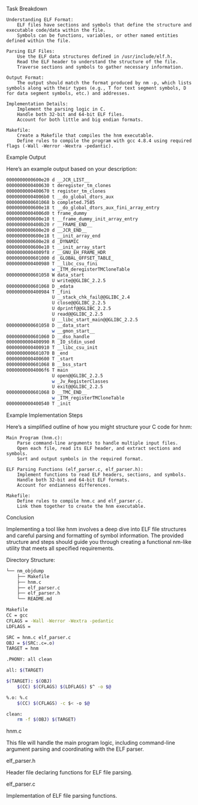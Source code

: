 Task Breakdown

    Understanding ELF Format:
        ELF files have sections and symbols that define the structure and executable code/data within the file.
        Symbols can be functions, variables, or other named entities defined within the file.

    Parsing ELF Files:
        Use the ELF data structures defined in /usr/include/elf.h.
        Read the ELF header to understand the structure of the file.
        Traverse sections and symbols to gather necessary information.

    Output Format:
        The output should match the format produced by nm -p, which lists symbols along with their types (e.g., T for text segment symbols, D for data segment symbols, etc.) and addresses.

    Implementation Details:
        Implement the parsing logic in C.
        Handle both 32-bit and 64-bit ELF files.
        Account for both little and big endian formats.

    Makefile:
        Create a Makefile that compiles the hnm executable.
        Define rules to compile the program with gcc 4.8.4 using required flags (-Wall -Werror -Wextra -pedantic).

Example Output

Here’s an example output based on your description:

```bash
0000000000600e20 d __JCR_LIST__
0000000000400630 t deregister_tm_clones
0000000000400670 t register_tm_clones
00000000004006b0 t __do_global_dtors_aux
0000000000601068 b completed.7585
0000000000600e18 t __do_global_dtors_aux_fini_array_entry
00000000004006d0 t frame_dummy
0000000000600e10 t __frame_dummy_init_array_entry
0000000000400b20 r __FRAME_END__
0000000000600e20 d __JCR_END__
0000000000600e18 t __init_array_end
0000000000600e28 d _DYNAMIC
0000000000600e10 t __init_array_start
00000000004009f8 r __GNU_EH_FRAME_HDR
0000000000601000 d _GLOBAL_OFFSET_TABLE_
0000000000400980 T __libc_csu_fini
                 w _ITM_deregisterTMCloneTable
0000000000601058 W data_start
                 U write@@GLIBC_2.2.5
0000000000601068 D _edata
0000000000400984 T _fini
                 U __stack_chk_fail@@GLIBC_2.4
                 U close@@GLIBC_2.2.5
                 U dprintf@@GLIBC_2.2.5
                 U read@@GLIBC_2.2.5
                 U __libc_start_main@@GLIBC_2.2.5
0000000000601058 D __data_start
                 w __gmon_start__
0000000000601060 D __dso_handle
0000000000400990 R _IO_stdin_used
0000000000400910 T __libc_csu_init
0000000000601070 B _end
0000000000400600 T _start
0000000000601068 B __bss_start
00000000004006f6 T main
                 U open@@GLIBC_2.2.5
                 w _Jv_RegisterClasses
                 U exit@@GLIBC_2.2.5
0000000000601068 D __TMC_END__
                 w _ITM_registerTMCloneTable
0000000000400540 T _init

```

Example Implementation Steps

Here’s a simplified outline of how you might structure your C code for hnm:

    Main Program (hnm.c):
        Parse command-line arguments to handle multiple input files.
        Open each file, read its ELF header, and extract sections and symbols.
        Sort and output symbols in the required format.

    ELF Parsing Functions (elf_parser.c, elf_parser.h):
        Implement functions to read ELF headers, sections, and symbols.
        Handle both 32-bit and 64-bit ELF formats.
        Account for endianness differences.

    Makefile:
        Define rules to compile hnm.c and elf_parser.c.
        Link them together to create the hnm executable.

Conclusion

Implementing a tool like hnm involves a deep dive into ELF file structures and careful parsing and formatting of symbol information. The provided structure and steps should guide you through creating a functional nm-like utility that meets all specified requirements.


Directory Structure:

```bash
└── nm_objdump
    ├── Makefile
    ├── hnm.c
    ├── elf_parser.c
    ├── elf_parser.h
    └── README.md

```

```bash
Makefile
CC = gcc
CFLAGS = -Wall -Werror -Wextra -pedantic
LDFLAGS =

SRC = hnm.c elf_parser.c
OBJ = $(SRC:.c=.o)
TARGET = hnm

.PHONY: all clean

all: $(TARGET)

$(TARGET): $(OBJ)
	$(CC) $(CFLAGS) $(LDFLAGS) $^ -o $@

%.o: %.c
	$(CC) $(CFLAGS) -c $< -o $@

clean:
	rm -f $(OBJ) $(TARGET)

```

hnm.c

This file will handle the main program logic, including command-line argument parsing and coordinating with the ELF parser.

elf_parser.h

Header file declaring functions for ELF file parsing.

elf_parser.c

Implementation of ELF file parsing functions.

